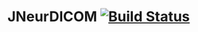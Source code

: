 # JNeurDICOM [![Build Status](https://travis-ci.org/reactmed/jneurdicom.svg?branch=master)](https://travis-ci.org/reactmed/jneurdicom)
